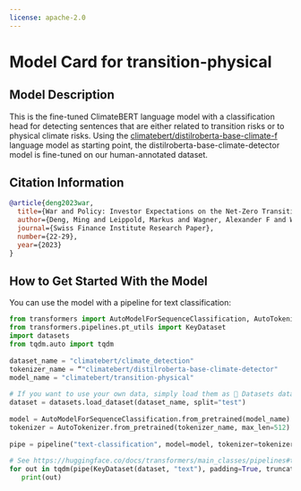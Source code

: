 ```yaml
---
license: apache-2.0
---
```

# Model Card for transition-physical

## Model Description

This is the fine-tuned ClimateBERT language model with a classification head for detecting sentences that are either related to transition risks or to physical climate risks.
Using the [climatebert/distilroberta-base-climate-f](https://huggingface.co/climatebert/distilroberta-base-climate-f) language model as starting point, the distilroberta-base-climate-detector model is fine-tuned on our human-annotated dataset.
 
## Citation Information

```bibtex
@article{deng2023war,
  title={War and Policy: Investor Expectations on the Net-Zero Transition},
  author={Deng, Ming and Leippold, Markus and Wagner, Alexander F and Wang, Qian},
  journal={Swiss Finance Institute Research Paper},
  number={22-29},
  year={2023}
}
```

## How to Get Started With the Model
You can use the model with a pipeline for text classification:

```python
from transformers import AutoModelForSequenceClassification, AutoTokenizer, pipeline
from transformers.pipelines.pt_utils import KeyDataset
import datasets
from tqdm.auto import tqdm
 
dataset_name = "climatebert/climate_detection"
tokenizer_name = “"climatebert/distilroberta-base-climate-detector"
model_name = "climatebert/transition-physical"
 
# If you want to use your own data, simply load them as 🤗 Datasets dataset, see https://huggingface.co/docs/datasets/loading
dataset = datasets.load_dataset(dataset_name, split="test")
 
model = AutoModelForSequenceClassification.from_pretrained(model_name)
tokenizer = AutoTokenizer.from_pretrained(tokenizer_name, max_len=512)
 
pipe = pipeline("text-classification", model=model, tokenizer=tokenizer, device=0)
 
# See https://huggingface.co/docs/transformers/main_classes/pipelines#transformers.pipeline
for out in tqdm(pipe(KeyDataset(dataset, "text"), padding=True, truncation=True)):
   print(out)
```